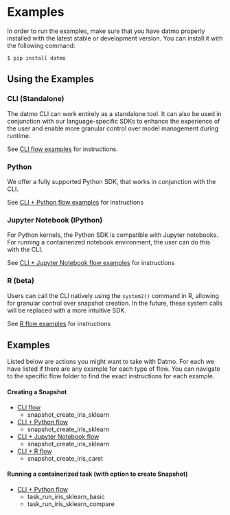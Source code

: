 # Examples

In order to run the examples, make sure that you have datmo properly installed with the latest 
stable or development version. You can install it with the following command:

```
$ pip install datmo
```

## Using the Examples
### CLI (Standalone)
The datmo CLI can work entirely as a standalone tool. It can also be used in conjunction with our language-specific SDKs to enhance the experience of the user and enable more granular control over model management during runtime.

See [CLI flow examples](/examples/cli) for instructions.

### Python
We offer a fully supported Python SDK, that works in conjunction with the CLI.

See [CLI + Python flow examples](/examples/python) for instructions

### Jupyter Notebook (IPython)
For Python kernels, the Python SDK is compatible with Jupyter notebooks. 
For running a containerized notebook environment, the user can do this with the CLI.

See [CLI + Jupyter Notebook flow examples](/examples/jupyter_notebook) for instructions

### R (beta)
Users can call the CLI natively using the `system2()` command in R, allowing for granular control over snapshot creation.
In the future, these system calls will be replaced with a more intuitive SDK.

See [R flow examples](/examples/R) for instructions

## Examples
Listed below are actions you might want to take with Datmo. For each
we have listed if there are any example for each type of flow. You can 
navigate to the specific flow folder to find the exact instructions for
each example. 

#### Creating a Snapshot 
* [CLI flow](/examples/cli/)
    * snapshot_create_iris_sklearn
* [CLI + Python flow](/examples/python)
    * snapshot_create_iris_sklearn
* [CLI + Jupyter Notebook flow](/examples/jupyter_notebook)
    * snapshot_create_iris_sklearn
* [CLI + R flow](/examples/R)
    * snapshot_create_iris_caret

#### Running a containerized task (with option to create Snapshot)
* [CLI + Python flow](/examples/python)
    * task_run_iris_sklearn_basic
    * task_run_iris_sklearn_compare

